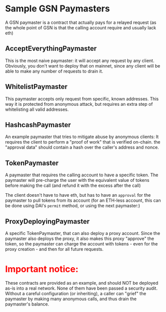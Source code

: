# Sample GSN Paymasters

A GSN paymaster is a contract that actually pays for a relayed request (as the whole point of GSN is that the
calling account require and usually lack eth)


## AcceptEverythingPaymaster

This is the most naive paymaster: it will accept any request by any client.
Obviously, you don't want to deploy that on mainnet, since any client will be able to make any number
of requests to drain it.

## WhitelistPaymaster

This paymaster accepts only request from specific, known addresses.
This way it is protected from anonymous attack, but requires an extra step of whitelisting all
valid addresses.

## HashcashPaymaster

An example paymaster that tries to mitigate abuse by anonymous clients:
It requires the client to perform a "proof of work" that is verified on-chain.
the "approval data" should contain a hash over the caller's address and nonce.

## TokenPaymaster

A paymaster that requires the calling account to have a specific token. The paymaster will pre-charge 
the user with the equivalent value of tokens before making the call (and refund it with the excess after
the call)

The client doesn't have to have eth, but has to have an `approval` for the paymaster to pull tokens from its account (for an ETH-less account, this can be done using DAI's `permit` method, or using the next paymaster:)

## ProxyDeployingPaymaster

A specific TokenPaymaster, that can also deploy a proxy account.
Since the paymaster also deploys the proxy, it also makes this proxy "approve" the token, so the paymaster
can charge the account with tokens - even for the proxy creation - and then for all future requests.

<font color="red"><h1>Important notice:</h1></font>

These contracts are provided as an example, and should NOT be deployed as-is into a real network.
None of them have been passed a security audit.
Without a careful configuration (or inheriting), a caller can "grief" the paymaster by making many 
anonymous calls, and thus drain the paymaster's balance.
